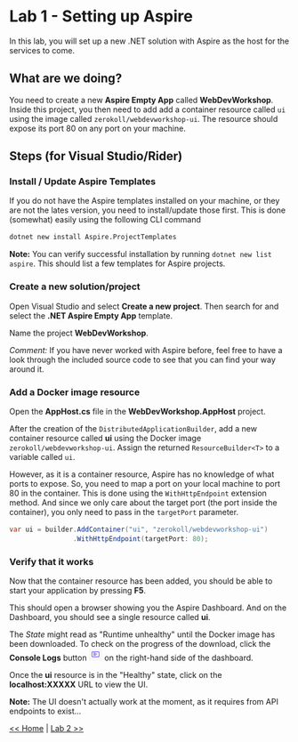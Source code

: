 # Lab 1 - Setting up Aspire

In this lab, you will set up a new .NET solution with Aspire as the host for the services to come.

## What are we doing?

You need to create a new __Aspire Empty App__ called __WebDevWorkshop__. Inside this project, you then need to add add a container resource called `ui` using the image called `zerokoll/webdevworkshop-ui`. The resource should expose its port 80 on any port on your machine.

## Steps (for Visual Studio/Rider)

### Install / Update Aspire Templates

If you do not have the Aspire templates installed on your machine, or they are not the lates version, you need to install/update those first. This is done (somewhat) easily using the following CLI command

```bash
dotnet new install Aspire.ProjectTemplates
```

__Note:__ You can verify successful installation by running `dotnet new list aspire`. This should list a few templates for Aspire projects.

### Create a new solution/project

Open Visual Studio and select __Create a new project__. Then search for and select the __.NET Aspire Empty App__ template.

Name the project __WebDevWorkshop__.

_Comment:_ If you have never worked with Aspire before, feel free to have a look through the included source code to see that you can find your way around it.

### Add a Docker image resource

Open the __AppHost.cs__ file in the __WebDevWorkshop.AppHost__ project. 

After the creation of the `DistributedApplicationBuilder`, add a new container resource called __ui__ using the Docker image `zerokoll/webdevworkshop-ui`. Assign the returned `ResourceBuilder<T>` to a variable called `ui`.

However, as it is a container resource, Aspire has no knowledge of what ports to expose. So, you need to map a port on your local machine to port 80 in the container. This is done using the `WithHttpEndpoint` extension method. And since we only care about the target port (the port inside the container), you only need to pass in the `targetPort` parameter.

```csharp
var ui = builder.AddContainer("ui", "zerokoll/webdevworkshop-ui")
                .WithHttpEndpoint(targetPort: 80);
```

### Verify that it works

Now that the container resource has been added, you should be able to start your application by pressing __F5__.

This should open a browser showing you the Aspire Dashboard. And on the Dashboard, you should see a single resource called __ui__.

The _State_ might read as "Runtime unhealthy" until the Docker image has been downloaded. To check on the progress of the download, click the __Console Logs__ button ![](../resources/console-logs-button.png) on the right-hand side of the dashboard.

Once the __ui__ resource is in the "Healthy" state, click on the __localhost:XXXXX__ URL to view the UI.

__Note:__ The UI doesn't actually work at the moment, as it requires from API endpoints to exist...

[<< Home](../readme.md) | [Lab 2 >>](./lab2.md)
